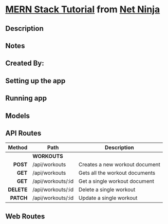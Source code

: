 # [MERN Stack Tutorial](https://www.youtube.com/playlist?list=PL4cUxeGkcC9iJ_KkrkBZWZRHVwnzLIoUE) from [Net Ninja](https://www.youtube.com/c/TheNetNinja)

## Description

## Notes

## Created By:

## Setting up the app

## Running app

## Models

## API Routes

|     Method | Path              | Description                    |
| ---------: | ----------------- | ------------------------------ |
|            | **WORKOUTS**      |                                |
|   **POST** | /api/workouts     | Creates a new workout document |
|    **GET** | /api/workouts     | Gets all the workout documents |
|    **GET** | /api/workouts/:id | Get a single workout document  |
| **DELETE** | /api/workouts/:id | Delete a single workout        |
|  **PATCH** | /api/workouts/:id | Update a single workout        |

## Web Routes
